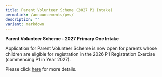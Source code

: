 ```yaml
---
title: Parent Volunteer Scheme (2027 P1 Intake)
permalink: /announcements/pvs/
description: ""
variant: markdown
---
```

**Parent Volunteer Scheme - 2027 Primary One Intake**

Application for Parent Volunteer Scheme is now open for parents whose children are eligible for registration in the 2026 P1 Registration Exercise (commencing P1 in Year 2027).

Please click [here](/files/Parent_Volunteer_Scheme___2027_Pri_1_Intake.pdf) for more details.
